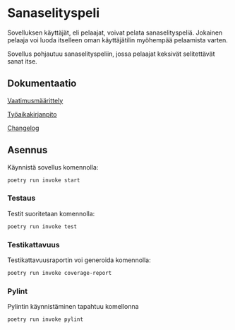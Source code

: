 # Sanaselityspeli

Sovelluksen käyttäjät, eli pelaajat, voivat pelata sanaselityspeliä. Jokainen pelaaja voi luoda itselleen oman käyttäjätilin myöhempää pelaamista varten. 

Sovellus pohjautuu sanaselityspeliin, jossa pelaajat keksivät selitettävät sanat itse.

## Dokumentaatio

[Vaatimusmäärittely](./digipeli/dokumentaatio/vaatimusmaarittely.md)

[Työaikakirjanpito](./digipeli/dokumentaatio/tuntikirjanpito.md)

[Changelog](./digipeli/dokumentaatio/changelog.md)

## Asennus

Käynnistä sovellus komennolla:

```bash
poetry run invoke start
```

### Testaus

Testit suoritetaan komennolla:

```bash
poetry run invoke test
```

### Testikattavuus

Testikattavuusraportin voi generoida komennolla:

```bash
poetry run invoke coverage-report
```

### Pylint

Pylintin käynnistäminen tapahtuu komellonna 
```bash
poetry run invoke pylint
```
